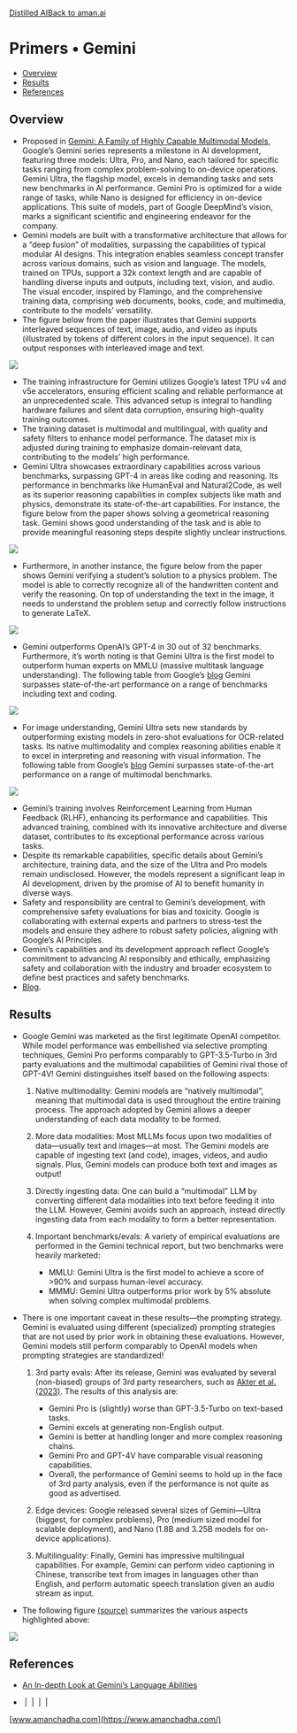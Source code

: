 [Distilled AI](https://aman.ai/primers/ai/)[Back to aman.ai](https://aman.ai/)

# Primers • Gemini

- [Overview](https://aman.ai/primers/ai/Gemini/#overview)
- [Results](https://aman.ai/primers/ai/Gemini/#results)
- [References](https://aman.ai/primers/ai/Gemini/#references)

## Overview

- Proposed in [Gemini: A Family of Highly Capable Multimodal Models](https://storage.googleapis.com/deepmind-media/gemini/gemini_1_report.pdf), Google’s Gemini series represents a milestone in AI development, featuring three models: Ultra, Pro, and Nano, each tailored for specific tasks ranging from complex problem-solving to on-device operations. Gemini Ultra, the flagship model, excels in demanding tasks and sets new benchmarks in AI performance. Gemini Pro is optimized for a wide range of tasks, while Nano is designed for efficiency in on-device applications. This suite of models, part of Google DeepMind’s vision, marks a significant scientific and engineering endeavor for the company.
- Gemini models are built with a transformative architecture that allows for a “deep fusion” of modalities, surpassing the capabilities of typical modular AI designs. This integration enables seamless concept transfer across various domains, such as vision and language. The models, trained on TPUs, support a 32k context length and are capable of handling diverse inputs and outputs, including text, vision, and audio. The visual encoder, inspired by Flamingo, and the comprehensive training data, comprising web documents, books, code, and multimedia, contribute to the models’ versatility.
- The figure below from the paper illustrates that Gemini supports interleaved sequences of text, image, audio, and video as inputs (illustrated by tokens of different colors in the input sequence). It can output responses with interleaved image and text.

![](https://aman.ai/images/papers/Gemini1.jpg)

- The training infrastructure for Gemini utilizes Google’s latest TPU v4 and v5e accelerators, ensuring efficient scaling and reliable performance at an unprecedented scale. This advanced setup is integral to handling hardware failures and silent data corruption, ensuring high-quality training outcomes.
- The training dataset is multimodal and multilingual, with quality and safety filters to enhance model performance. The dataset mix is adjusted during training to emphasize domain-relevant data, contributing to the models’ high performance.
- Gemini Ultra showcases extraordinary capabilities across various benchmarks, surpassing GPT-4 in areas like coding and reasoning. Its performance in benchmarks like HumanEval and Natural2Code, as well as its superior reasoning capabilities in complex subjects like math and physics, demonstrate its state-of-the-art capabilities. For instance, the figure below from the paper shows solving a geometrical reasoning task. Gemini shows good understanding of the task and is able to provide meaningful reasoning steps despite slightly unclear instructions.

![](https://aman.ai/images/papers/Gemini2.jpg)

- Furthermore, in another instance, the figure below from the paper shows Gemini verifying a student’s solution to a physics problem. The model is able to correctly recognize all of the handwritten content and verify the reasoning. On top of understanding the text in the image, it needs to understand the problem setup and correctly follow instructions to generate LaTeX.

![](https://aman.ai/images/papers/Gemini3.jpg)

- Gemini outperforms OpenAI’s GPT-4 in 30 out of 32 benchmarks. Furthermore, it’s worth noting is that Gemini Ultra is the first model to outperform human experts on MMLU (massive multitask language understanding). The following table from Google’s [blog](https://blog.google/technology/ai/google-gemini-ai/) Gemini surpasses state-of-the-art performance on a range of benchmarks including text and coding.

![](https://aman.ai/images/papers/Gemini4.jpg)

- For image understanding, Gemini Ultra sets new standards by outperforming existing models in zero-shot evaluations for OCR-related tasks. Its native multimodality and complex reasoning abilities enable it to excel in interpreting and reasoning with visual information. The following table from Google’s [blog](https://blog.google/technology/ai/google-gemini-ai/) Gemini surpasses state-of-the-art performance on a range of multimodal benchmarks.

![](https://aman.ai/images/papers/Gemini5.jpg)

- Gemini’s training involves Reinforcement Learning from Human Feedback (RLHF), enhancing its performance and capabilities. This advanced training, combined with its innovative architecture and diverse dataset, contributes to its exceptional performance across various tasks.
- Despite its remarkable capabilities, specific details about Gemini’s architecture, training data, and the size of the Ultra and Pro models remain undisclosed. However, the models represent a significant leap in AI development, driven by the promise of AI to benefit humanity in diverse ways.
- Safety and responsibility are central to Gemini’s development, with comprehensive safety evaluations for bias and toxicity. Google is collaborating with external experts and partners to stress-test the models and ensure they adhere to robust safety policies, aligning with Google’s AI Principles.
- Gemini’s capabilities and its development approach reflect Google’s commitment to advancing AI responsibly and ethically, emphasizing safety and collaboration with the industry and broader ecosystem to define best practices and safety benchmarks.
- [Blog](https://blog.google/technology/ai/google-gemini-ai/).

## Results

- Google Gemini was marketed as the first legitimate OpenAI competitor. While model performance was embellished via selective prompting techniques, Gemini Pro performs comparably to GPT-3.5-Turbo in 3rd party evaluations and the multimodal capabilities of Gemini rival those of GPT-4V! Gemini distinguishes itself based on the following aspects:
    
    1. Native multimodality: Gemini models are “natively multimodal”, meaning that multimodal data is used throughout the entire training process. The approach adopted by Gemini allows a deeper understanding of each data modality to be formed.
        
    2. More data modalities: Most MLLMs focus upon two modalities of data—usually text and images—at most. The Gemini models are capable of ingesting text (and code), images, videos, and audio signals. Plus, Gemini models can produce both text and images as output!
        
    3. Directly ingesting data: One can build a “multimodal” LLM by converting different data modalities into text before feeding it into the LLM. However, Gemini avoids such an approach, instead directly ingesting data from each modality to form a better representation.
        
    4. Important benchmarks/evals: A variety of empirical evaluations are performed in the Gemini technical report, but two benchmarks were heavily marketed:
        
        - MMLU: Gemini Ultra is the first model to achieve a score of >90% and surpass human-level accuracy.
        - MMMU: Gemini Ultra outperforms prior work by 5% absolute when solving complex multimodal problems.
- There is one important caveat in these results—the prompting strategy. Gemini is evaluated using different (specialized) prompting strategies that are not used by prior work in obtaining these evaluations. However, Gemini models still perform comparably to OpenAI models when prompting strategies are standardized!
    
    1. 3rd party evals: After its release, Gemini was evaluated by several (non-biased) groups of 3rd party researchers, such as [Akter et al. (2023)](https://arxiv.org/abs/2312.11444). The results of this analysis are:
        
        - Gemini Pro is (slightly) worse than GPT-3.5-Turbo on text-based tasks.
        - Gemini excels at generating non-English output.
        - Gemini is better at handling longer and more complex reasoning chains.
        - Gemini Pro and GPT-4V have comparable visual reasoning capabilities.
        - Overall, the performance of Gemini seems to hold up in the face of 3rd party analysis, even if the performance is not quite as good as advertised.
    2. Edge devices: Google released several sizes of Gemini—Ultra (biggest, for complex problems), Pro (medium sized model for scalable deployment), and Nano (1.8B and 3.25B models for on-device applications).
        
    3. Multilinguality: Finally, Gemini has impressive multilingual capabilities. For example, Gemini can perform video captioning in Chinese, transcribe text from images in languages other than English, and perform automatic speech translation given an audio stream as input.
        
- The following figure [(source)](https://www.linkedin.com/in/cameron-r-wolfe-ph-d-04744a238/) summarizes the various aspects highlighted above:
    

![](https://aman.ai/primers/ai/assets/Gemini/Gemini.jpeg)

## References

- [An In-depth Look at Gemini’s Language Abilities](https://arxiv.org/abs/2312.11444)

-  [](https://github.com/amanchadha)|  [](https://citations.amanchadha.com/)|  [](https://twitter.com/i_amanchadha)|  [](mailto:hi@aman.ai)| 

[www.amanchadha.com](https://www.amanchadha.com/)